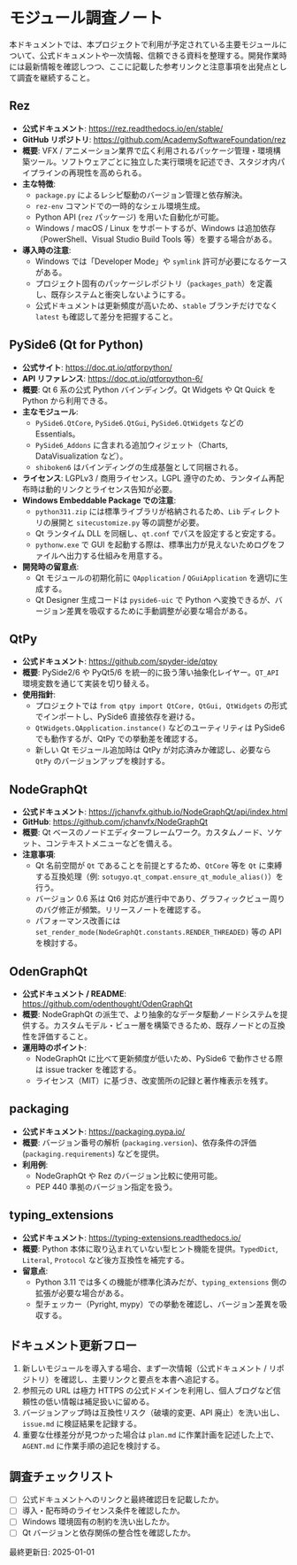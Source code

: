 # モジュール調査ノート

本ドキュメントでは、本プロジェクトで利用が予定されている主要モジュールについて、公式ドキュメントや一次情報、信頼できる資料を整理する。開発作業時には最新情報を確認しつつ、ここに記載した参考リンクと注意事項を出発点として調査を継続すること。

## Rez
- **公式ドキュメント**: <https://rez.readthedocs.io/en/stable/>
- **GitHub リポジトリ**: <https://github.com/AcademySoftwareFoundation/rez>
- **概要**: VFX / アニメーション業界で広く利用されるパッケージ管理・環境構築ツール。ソフトウェアごとに独立した実行環境を記述でき、スタジオ内パイプラインの再現性を高められる。
- **主な特徴**:
  - `package.py` によるレシピ駆動のバージョン管理と依存解決。
  - `rez-env` コマンドでの一時的なシェル環境生成。
  - Python API (`rez` パッケージ) を用いた自動化が可能。
  - Windows / macOS / Linux をサポートするが、Windows は追加依存（PowerShell、Visual Studio Build Tools 等）を要する場合がある。
- **導入時の注意**:
  - Windows では「Developer Mode」や `symlink` 許可が必要になるケースがある。
  - プロジェクト固有のパッケージレポジトリ（`packages_path`）を定義し、既存システムと衝突しないようにする。
  - 公式ドキュメントは更新頻度が高いため、`stable` ブランチだけでなく `latest` も確認して差分を把握すること。

## PySide6 (Qt for Python)
- **公式サイト**: <https://doc.qt.io/qtforpython/>
- **API リファレンス**: <https://doc.qt.io/qtforpython-6/>
- **概要**: Qt 6 系の公式 Python バインディング。Qt Widgets や Qt Quick を Python から利用できる。
- **主なモジュール**:
  - `PySide6.QtCore`, `PySide6.QtGui`, `PySide6.QtWidgets` などの Essentials。
  - `PySide6_Addons` に含まれる追加ウィジェット（Charts, DataVisualization など）。
  - `shiboken6` はバインディングの生成基盤として同梱される。
- **ライセンス**: LGPLv3 / 商用ライセンス。LGPL 遵守のため、ランタイム再配布時は動的リンクとライセンス告知が必要。
- **Windows Embeddable Package での注意**:
  - `python311.zip` には標準ライブラリが格納されるため、`Lib` ディレクトリの展開と `sitecustomize.py` 等の調整が必要。
  - Qt ランタイム DLL を同梱し、`qt.conf` でパスを設定すると安定する。
  - `pythonw.exe` で GUI を起動する際は、標準出力が見えないためログをファイルへ出力する仕組みを用意する。
- **開発時の留意点**:
  - Qt モジュールの初期化前に `QApplication` / `QGuiApplication` を適切に生成する。
  - Qt Designer 生成コードは `pyside6-uic` で Python へ変換できるが、バージョン差異を吸収するために手動調整が必要な場合がある。

## QtPy
- **公式ドキュメント**: <https://github.com/spyder-ide/qtpy>
- **概要**: PySide2/6 や PyQt5/6 を統一的に扱う薄い抽象化レイヤー。`QT_API` 環境変数を通じて実装を切り替える。
- **使用指針**:
  - プロジェクトでは `from qtpy import QtCore, QtGui, QtWidgets` の形式でインポートし、PySide6 直接依存を避ける。
  - `QtWidgets.QApplication.instance()` などのユーティリティは PySide6 でも動作するが、QtPy での挙動差を確認する。
  - 新しい Qt モジュール追加時は QtPy が対応済みか確認し、必要なら `QtPy` のバージョンアップを検討する。

## NodeGraphQt
- **公式ドキュメント**: <https://jchanvfx.github.io/NodeGraphQt/api/index.html>
- **GitHub**: <https://github.com/jchanvfx/NodeGraphQt>
- **概要**: Qt ベースのノードエディターフレームワーク。カスタムノード、ソケット、コンテキストメニューなどを備える。
- **注意事項**:
  - Qt 名前空間が `Qt` であることを前提とするため、`QtCore` 等を `Qt` に束縛する互換処理（例: `sotugyo.qt_compat.ensure_qt_module_alias()`）を行う。
  - バージョン 0.6 系は Qt6 対応が進行中であり、グラフィックビュー周りのバグ修正が頻繁。リリースノートを確認する。
  - パフォーマンス改善には `set_render_mode(NodeGraphQt.constants.RENDER_THREADED)` 等の API を検討する。

## OdenGraphQt
- **公式ドキュメント / README**: <https://github.com/odenthought/OdenGraphQt>
- **概要**: NodeGraphQt の派生で、より抽象的なデータ駆動ノードシステムを提供する。カスタムモデル・ビュー層を構築できるため、既存ノードとの互換性を評価すること。
- **運用時のポイント**:
  - NodeGraphQt に比べて更新頻度が低いため、PySide6 で動作させる際は issue tracker を確認する。
  - ライセンス（MIT）に基づき、改変箇所の記録と著作権表示を残す。

## packaging
- **公式ドキュメント**: <https://packaging.pypa.io/>
- **概要**: バージョン番号の解析 (`packaging.version`)、依存条件の評価 (`packaging.requirements`) などを提供。
- **利用例**:
  - NodeGraphQt や Rez のバージョン比較に使用可能。
  - PEP 440 準拠のバージョン指定を扱う。

## typing_extensions
- **公式ドキュメント**: <https://typing-extensions.readthedocs.io/>
- **概要**: Python 本体に取り込まれていない型ヒント機能を提供。`TypedDict`, `Literal`, `Protocol` など後方互換性を補完する。
- **留意点**:
  - Python 3.11 では多くの機能が標準化済みだが、`typing_extensions` 側の拡張が必要な場合がある。
  - 型チェッカー（Pyright, mypy）での挙動を確認し、バージョン差異を吸収する。

## ドキュメント更新フロー
1. 新しいモジュールを導入する場合、まず一次情報（公式ドキュメント / リポジトリ）を確認し、主要リンクと要点を本書へ追記する。
2. 参照元の URL は極力 HTTPS の公式ドメインを利用し、個人ブログなど信頼性の低い情報は補足扱いに留める。
3. バージョンアップ時は互換性リスク（破壊的変更、API 廃止）を洗い出し、`issue.md` に検証結果を記録する。
4. 重要な仕様差分が見つかった場合は `plan.md` に作業計画を記述した上で、`AGENT.md` に作業手順の追記を検討する。

## 調査チェックリスト
- [ ] 公式ドキュメントへのリンクと最終確認日を記載したか。
- [ ] 導入・配布時のライセンス条件を確認したか。
- [ ] Windows 環境固有の制約を洗い出したか。
- [ ] Qt バージョンと依存関係の整合性を確認したか。

最終更新日: 2025-01-01
